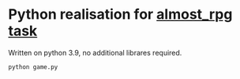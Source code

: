 # Python realisation for [almost_rpg task](https://stepik.org/lesson/90695/step/10?unit=66923)

Written on python 3.9, no additional librares required.
```sh
python game.py
```


